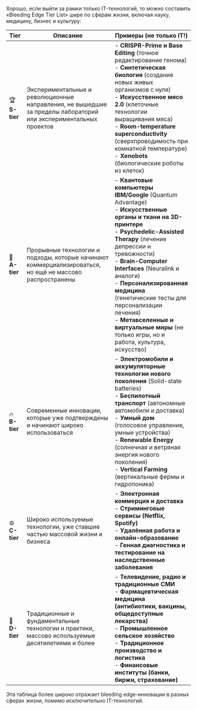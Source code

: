 Хорошо, если выйти за рамки только IT-технологий, то можно составить «Bleeding Edge Tier List» шире по сферам жизни, включая науку, медицину, бизнес и культуру:

| Tier          | Описание                                                                                                         | Примеры (не только IT!)                                                                                                                                                                                                                                                                                                                                                                                                            |
| ------------- | ---------------------------------------------------------------------------------------------------------------- | ---------------------------------------------------------------------------------------------------------------------------------------------------------------------------------------------------------------------------------------------------------------------------------------------------------------------------------------------------------------------------------------------------------------------------------- |
| 🏆 **S-tier** | Экспериментальные и революционные направления, не вышедшие за пределы лабораторий или экспериментальных проектов | - **CRISPR-Prime и Base Editing** (точное редактирование генома)<br>- **Синтетическая биология** (создание новых живых организмов с нуля)<br>- **Искусственное мясо 2.0** (клеточные технологии выращивания мяса)<br>- **Room-temperature superconductivity** (сверхпроводимость при комнатной температуре)<br>- **Xenobots** (биологические роботы из клеток)                                                                     |
| 🚀 **A-tier** | Прорывные технологии и подходы, которые начинают коммерциализироваться, но ещё не массово распространены         | - **Квантовые компьютеры IBM/Google** (Quantum Advantage)<br>- **Искусственные органы и ткани на 3D-принтере**<br>- **Psychedelic-Assisted Therapy** (лечение депрессии и тревожности)<br>- **Brain-Computer Interfaces** (Neuralink и аналоги)<br>- **Персонализированная медицина** (генетические тесты для персонализации лечения)<br>- **Метавселенные и виртуальные миры** (не только игры, но и работа, культура, искусство) |
| 🔥 **B-tier** | Современные инновации, которые уже подтверждены и начинают широко использоваться                                 | - **Электромобили и аккумуляторные технологии нового поколения** (Solid-state batteries)<br>- **Беспилотный транспорт** (автономные автомобили и доставка)<br>- **Умный дом** (голосовое управление, умные устройства)<br>- **Renewable Energy** (солнечная и ветряная энергия нового поколения)<br>- **Vertical Farming** (вертикальные фермы и гидропоника)                                                                      |
| ⚙️ **C-tier** | Широко используемые технологии, уже ставшие частью массовой жизни и бизнеса                                      | - **Электронная коммерция и доставка**<br>- **Стриминговые сервисы (Netflix, Spotify)**<br>- **Удалённая работа и онлайн-образование**<br>- **Генная диагностика и тестирование на наследственные заболевания**                                                                                                                                                                                                                    |
| 🧱 **D-tier** | Традиционные и фундаментальные технологии и практики, массово используемые десятилетиями и более                 | - **Телевидение, радио и традиционные СМИ**<br>- **Фармацевтическая медицина (антибиотики, вакцины, общедоступные лекарства)**<br>- **Промышленное сельское хозяйство**<br>- **Традиционное производство и логистика**<br>- **Финансовые институты (банки, биржи, страхование)**                                                                                                                                                   |

Эта таблица более широко отражает bleeding edge-инновации в разных сферах жизни, помимо исключительно IT-технологий.
